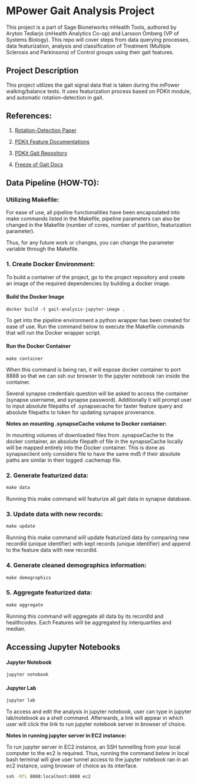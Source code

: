 # MPower Gait Analysis Project

This project is a part of Sage Bionetworks mHeatlh Tools, authored by Aryton Tediarjo (mHealth Analytics Co-op) and Larsson Omberg (VP of Systems Biology). This repo will cover steps from data querying processes, data featurization, analysis and classification of Treatment (Multiple Sclerosis and Parkinsons) of Control groups using their gait features. 


## Project Description

This project utilizes the gait signal data that is taken during the mPower walking/balance tests. It uses featurization process based on PDKit module, and automatic rotation-detection in gait. 


## References:
1. [Rotation-Detection Paper](https://www.ncbi.nlm.nih.gov/pmc/articles/PMC5811655/)

2. [PDKit Feature Documentations](https://pdkit.readthedocs.io/_/downloads/en/latest/pdf/)

3. [PDKit Gait Repository](https://github.com/pdkit/pdkit/blob/79d6127454f22f7ea352a2540c5b8364b21356e9/pdkit/gait_processor.py)

4. [Freeze of Gait Docs](https://ieeexplore.ieee.org/document/5325884)


## Data Pipeline (HOW-TO):


### Utilizing Makefile:

For ease of use, all pipeline functionalities have been encapsulated into make commands listed in the Makefile, pipeline parameters can also be changed in the Makefile (number of cores, number of partition, featurization parameter). 

Thus, for any future work or changes, you can change the parameter variable through the Makefile.


### 1. Create Docker Environment:

To build a container of the project, go to the project repository and create an image of the required dependencies by building a docker image. 

#### Build the Docker Image
``` 
docker build -t gait-analysis-jupyter-image .
```

To get into the pipeline environment a python wrapper has been created for ease of use. Run the command below to execute the Makefile commands that will run the Docker wrapper script.

#### Run the Docker Container
```
make container 
```

When this command is being ran, it will expose docker container to port 8888 so that we can ssh our browser to the jupyter notebook ran inside the container. 

Several synapse credentials question will be asked to access the container (synapse username, and synapse password). Additionally it will prompt user to input absolute filepaths of .synapsecache for faster feature query and absolute filepaths to token for updating synapse provenance. 


**Notes on mounting .synapseCache volume to Docker container:**

In mounting volumes of downloaded files from .synapseCache to the docker container, an absolute filepath of file in the synapseCache locally will be mapped entirely into the Docker container. This is done as synapseclient only considers file to have the same md5 if their absolute paths are similar in their logged .cachemap file.



### 2. Generate featurized data:

```bat
make data
```

Running this make command will featurize all gait data in synapse database.


### 3. Update data with new records:
```bat
make update
```

Running this make command will update featurized data by comparing new recordId (unique identifier) with kept records (unique identifier) and append to the feature data with  new recordId.


### 4. Generate cleaned demographics information:
```bat
make demographics
```

### 5. Aggregate featurized data:

```bat
make aggregate
```
Running this command will aggregate all data by its recordId and healthcodes. 
Each Features will be aggregated by interquartiles and median.


## Accessing Jupyter Notebooks
 
#### Jupyter Notebook
```bat
jupyter notebook
```

#### Jupyter Lab
```bat
jupyter lab
```

To access and edit the analysis in jupyter notebook, user can type in jupyter lab/notebook as a shell command. Afterwards, a link will appear in which user will click the link to run jupyter notebook server in browser of choice.


**Notes in running jupyter server in EC2 instance:**

To run jupyter server in EC2 instance, an SSH tunnelling from your local computer to the ec2 is required. Thus, running the command below in local bash terminal will give user tunnel access to the jupyter notebook ran in an ec2 instance, using browser of choice as its interface. 

```bat
ssh -NfL 8888:localhost:8888 ec2
```

